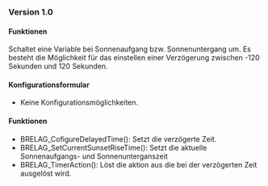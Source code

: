 ### Version 1.0
   
#### Funktionen 
Schaltet eine Variable bei Sonnenaufgang bzw. Sonnenuntergang um. Es besteht die Möglichkeit für das einstellen einer Verzögerung zwischen -120 Sekunden und 120 Sekunden. 


#### Konfigurationsformular

* Keine Konfigurationsmöglichkeiten.

#### Funktionen

* BRELAG_CofigureDelayedTime():
Setzt die verzögerte Zeit.
* BRELAG_SetCurrentSunsetRiseTime():
Setzt die aktuelle Sonnenaufgangs- und Sonnenunterganszeit
* BRELAG_TimerAction():
Löst die aktion aus die bei der verzögerten Zeit ausgelöst wird.

